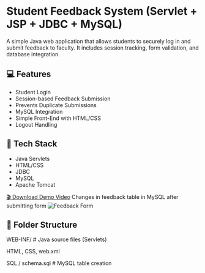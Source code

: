 # Student Feedback System (Servlet + JSP + JDBC + MySQL)

A simple Java web application that allows students to securely log in and submit feedback to faculty. It includes session tracking, form validation, and database integration.

## 💻 Features
- Student Login
- Session-based Feedback Submission
- Prevents Duplicate Submissions
- MySQL Integration
- Simple Front-End with HTML/CSS
- Logout Handling

## 🧰 Tech Stack
- Java Servlets
- HTML/CSS
- JDBC
- MySQL
- Apache Tomcat

[🎬 Download Demo Video](./assets/demo.mp4)
Changes in feedback table in MySQL after submitting form
![Feedback Form](./assets/feedback-form.png)

## 📁 Folder Structure
WEB-INF/ # Java source files (Servlets)

HTML, CSS, web.xml

SQL / schema.sql # MySQL table creation
